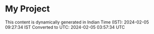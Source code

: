 # My Project

This content is dynamically generated in Indian Time (IST): 2024-02-05 09:27:34 IST
Converted to UTC: 2024-02-05 03:57:34 UTC
